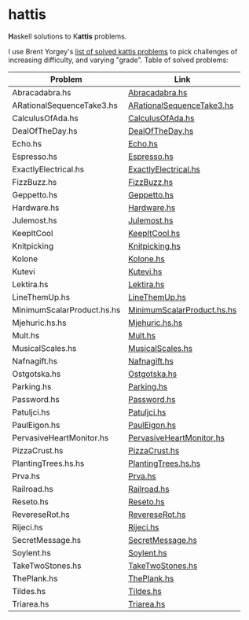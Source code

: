 # hattis

**H**askell solutions to K**attis** problems.

I use Brent Yorgey's [list of solved kattis problems](http://ozark.hendrix.edu/~yorgey/kattis.html) to pick challenges of increasing difficulty, and varying "grade".
Table of solved problems:

| Problem                    | Link                                                           |
|----------------------------|----------------------------------------------------------------|
| Abracadabra.hs             | [Abracadabra.hs](./src/Abracadabra.hs)                         |
| ARationalSequenceTake3.hs  | [ARationalSequenceTake3.hs](./src/ARationalSequenceTake3.hs)   |
| CalculusOfAda.hs           | [CalculusOfAda.hs](./src/CalculusOfAda.hs)                     |
| DealOfTheDay.hs            | [DealOfTheDay.hs](./src/DealOfTheDay.hs)                       |
| Echo.hs                    | [Echo.hs](./src/Echo.hs)                                       |
| Espresso.hs                | [Espresso.hs](./src/Espresso.hs)                               |
| ExactlyElectrical.hs       | [ExactlyElectrical.hs](./src/ExactlyElectrical.hs)             |
| FizzBuzz.hs                | [FizzBuzz.hs](./src/FizzBuzz.hs)                               |
| Geppetto.hs                | [Geppetto.hs](./src/Geppetto.hs)                               |
| Hardware.hs                | [Hardware.hs](./src/Hardware.hs)                               |
| Julemost.hs                | [Julemost.hs](./src/Julemost.hs)                               |
| KeepItCool                 | [KeepItCool.hs](./src/KeepItCool.hs)                           |
| Knitpicking                | [Knitpicking.hs](./src/Knitpicking.hs)                         |
| Kolone                     | [Kolone.hs](./src/Kolone.hs)                                   |
| Kutevi                     | [Kutevi.hs](./src/Kutevi.hs)                                   |
| Lektira.hs                 | [Lektira.hs](./src/Lektira.hs)                                 |
| LineThemUp.hs              | [LineThemUp.hs](./src/LineThemUp.hs)                           |
| MinimumScalarProduct.hs.hs | [MinimumScalarProduct.hs.hs](./src/MinimumScalarProduct.hs.hs) |
| Mjehuric.hs.hs             | [Mjehuric.hs.hs](./src/Mjehuric.hs.hs)                         |
| Mult.hs                    | [Mult.hs](./src/Mult.hs)                                       |
| MusicalScales.hs           | [MusicalScales.hs](./src/MusicalScales.hs)                     |
| Nafnagift.hs               | [Nafnagift.hs](./src/Nafnagift.hs)                             |
| Ostgotska.hs               | [Ostgotska.hs](./src/Ostgotska.hs)                             |
| Parking.hs                 | [Parking.hs](./src/Parking.hs)                                 |
| Password.hs                | [Password.hs](./src/Password.hs)                               |
| Patuljci.hs                | [Patuljci.hs](./src/Patuljci.hs)                               |
| PaulEigon.hs               | [PaulEigon.hs](./src/PaulEigon.hs)                             |
| PervasiveHeartMonitor.hs               | [PervasiveHeartMonitor.hs](./src/PervasiveHeartMonitor.hs)                             |
| PizzaCrust.hs              | [PizzaCrust.hs](./src/PizzaCrust.hs)                           |
| PlantingTrees.hs.hs              | [PlantingTrees.hs.hs](./src/PlantingTrees.hs.hs)                           |
| Prva.hs                    | [Prva.hs](./src/Prva.hs)                                       |
| Railroad.hs                | [Railroad.hs](./src/Railroad.hs)                               |
| Reseto.hs                  | [Reseto.hs](./src/Reseto.hs)                                   |
| RevereseRot.hs             | [RevereseRot.hs](./src/RevereseRot.hs)                         |
| Rijeci.hs                  | [Rijeci.hs](./src/Rijeci.hs)                                   |
| SecretMessage.hs           | [SecretMessage.hs](./src/SecretMessage.hs)                     |
| Soylent.hs                 | [Soylent.hs](./src/Soylent.hs)                                 |
| TakeTwoStones.hs           | [TakeTwoStones.hs](./src/TakeTwoStones.hs)                     |
| ThePlank.hs                | [ThePlank.hs](./src/ThePlank.hs)                               |
| Tildes.hs                  | [Tildes.hs](./src/Tildes.hs)                                   |
| Triarea.hs                 | [Triarea.hs](./src/Triarea.hs)                                 |
